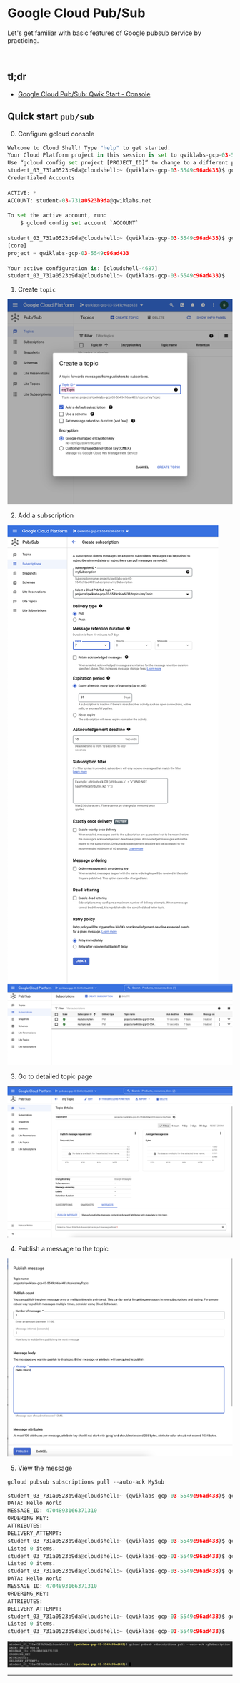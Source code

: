 # Google Cloud Pub/Sub


Let's get familiar with basic features of Google pubsub service by practicing.

<!--more-->
<br />

## tl;dr

- [Google Cloud Pub/Sub: Qwik Start - Console](https://www.cloudskillsboost.google/focuses/3719?catalog_rank=%7B%22rank%22%3A1%2C%22num_filters%22%3A0%2C%22has_search%22%3Atrue%7D&parent=catalog&qlcampaign=yt18-gsp095-11078)

## Quick start `pub/sub`

0. Configure gcloud console

```python
Welcome to Cloud Shell! Type "help" to get started.
Your Cloud Platform project in this session is set to qwiklabs-gcp-03-5549c96ad433.
Use “gcloud config set project [PROJECT_ID]” to change to a different project.
student_03_731a0523b9da@cloudshell:~ (qwiklabs-gcp-03-5549c96ad433)$ gcloud auth list
Credentialed Accounts

ACTIVE: *
ACCOUNT: student-03-731a0523b9da@qwiklabs.net

To set the active account, run:
    $ gcloud config set account `ACCOUNT`

student_03_731a0523b9da@cloudshell:~ (qwiklabs-gcp-03-5549c96ad433)$ gcloud config list project
[core]
project = qwiklabs-gcp-03-5549c96ad433

Your active configuration is: [cloudshell-4687]
student_03_731a0523b9da@cloudshell:~ (qwiklabs-gcp-03-5549c96ad433)$
```

1. Create `topic`

![](/images/pubsub_tutorial1.png)

2. Add a subscription

![](/images/pubsub_tutorial2.png)
![](/images/pubsub_tutorial6.png)

3. Go to detailed topic page

![](/images/pubsub_tutorial3.png)

4. Publish a message to the topic 

![](/images/pubsub_tutorial4.png)

5. View the message

```python
gcloud pubsub subscriptions pull --auto-ack MySub
```

```python
student_03_731a0523b9da@cloudshell:~ (qwiklabs-gcp-03-5549c96ad433)$ gcloud pubsub subscriptions pull --auto-ack mySubscription
DATA: Hello World
MESSAGE_ID: 4704893166371310
ORDERING_KEY:
ATTRIBUTES:
DELIVERY_ATTEMPT:
student_03_731a0523b9da@cloudshell:~ (qwiklabs-gcp-03-5549c96ad433)$ gcloud pubsub subscriptions pull --auto-ack mySubscription
Listed 0 items.
student_03_731a0523b9da@cloudshell:~ (qwiklabs-gcp-03-5549c96ad433)$ gcloud pubsub subscriptions pull --auto-ack mySubscription
Listed 0 items.
student_03_731a0523b9da@cloudshell:~ (qwiklabs-gcp-03-5549c96ad433)$ gcloud pubsub subscriptions pull --auto-ack myTopic-sub
DATA: Hello World
MESSAGE_ID: 4704893166371310
ORDERING_KEY:
ATTRIBUTES:
DELIVERY_ATTEMPT:
student_03_731a0523b9da@cloudshell:~ (qwiklabs-gcp-03-5549c96ad433)$ gcloud pubsub subscriptions pull --auto-ack myTopic-sub
Listed 0 items.
student_03_731a0523b9da@cloudshell:~ (qwiklabs-gcp-03-5549c96ad433)$
```

![](/images/pubsub_tutorial5.png)

---

